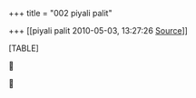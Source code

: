 +++
title = "002 piyali palit"

+++
[[piyali palit	2010-05-03, 13:27:26 [Source](https://groups.google.com/g/bvparishat/c/18lVsepuBGU)]]



[TABLE]






